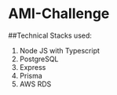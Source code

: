 # AMI-Challenge

##Technical Stacks used:
1. Node JS with Typescript
2. PostgreSQL
3. Express
4. Prisma
5. AWS RDS